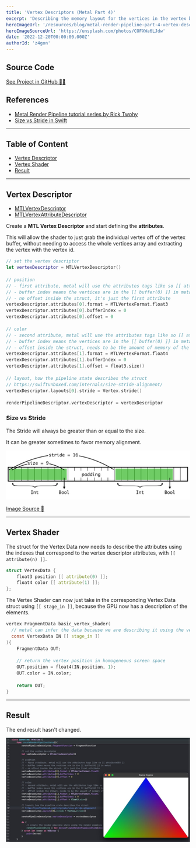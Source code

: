 ```yaml
---
title: 'Vertex Descriptors (Metal Part 4)'
excerpt: 'Describing the memory layout for the vertices in the vertex buffer, so the vertex shader can pick them up individually.'
heroImageUrl: '/resources/blog/metal-render-pipeline-part-4-vertex-descriptors/cover.jpg'
heroImageSourceUrl: 'https://unsplash.com/photos/COFXWa6LJdw'
date: '2022-12-20T00:00:00.000Z'
authorId: 'z4gon'
---
```


## Source Code

[See Project in GitHub 👩‍💻](https://github.com/z4gon/metal-render-pipeline)

## References

- [Metal Render Pipeline tutorial series by Rick Twohy](https://www.youtube.com/playlist?list=PLEXt1-oJUa4BVgjZt9tK2MhV_DW7PVDsg)
- [Size vs Stride in Swift](https://swiftunboxed.com/internals/size-stride-alignment/)

---

## Table of Content

- [Vertex Descriptor](#vertex-descriptor)
- [Vertex Shader](#vertex-shader)
- [Result](#result)

---

## Vertex Descriptor

- [MTLVertexDescriptor](https://developer.apple.com/documentation/metal/mtlvertexdescriptor)
- [MTLVertexAttributeDescriptor](https://developer.apple.com/documentation/metal/mtlvertexattributedescriptor)

Create a **MTL Vertex Descriptor** and start defining the **attributes**.

This will allow the shader to just grab the individual vertex off of the vertex buffer, without needing to access the whole vertices array and extracting the vertex with the vertex id.

```swift
// set the vertex descriptor
let vertexDescriptor = MTLVertexDescriptor()

// position
// - first attribute, metal will use the attributes tags like so [[ attribute(0) ]]
// - buffer index means the vertices are in the [[ buffer(0) ]] in metal
// - no offset inside the struct, it's just the first attribute
vertexDescriptor.attributes[0].format = MTLVertexFormat.float3
vertexDescriptor.attributes[0].bufferIndex = 0
vertexDescriptor.attributes[0].offset = 0

// color
// - second attribute, metal will use the attributes tags like so [[ attribute(1) ]]
// - buffer index means the vertices are in the [[ buffer(0) ]] in metal
// - offset inside the struct, needs to be the amount of memory of the position, in bytes
vertexDescriptor.attributes[1].format = MTLVertexFormat.float4
vertexDescriptor.attributes[1].bufferIndex = 0
vertexDescriptor.attributes[1].offset = float3.size()

// layout, how the pipeline state describes the struct
// https://swiftunboxed.com/internals/size-stride-alignment/
vertexDescriptor.layouts[0].stride = Vertex.stride()

renderPipelineDescriptor.vertexDescriptor = vertexDescriptor
```

### Size vs Stride

The Stride will always be greater than or equal to the size.

It can be greater sometimes to favor memory alignment.

![Picture](/resources/blog/metal-render-pipeline-part-4-vertex-descriptors/1.png)

[Image Source 🔗](https://swiftunboxed.com/internals/size-stride-alignment/)

---

## Vertex Shader

The struct for the Vertex Data now needs to describe the attributes using the indexes that correspond to the vertex descriptor attributes, with `[[ attribute(n) ]]`.

```c
struct VertexData {
    float3 position [[ attribute(0) ]];
    float4 color [[ attribute(1) ]];
};
```

The Vertex Shader can now just take in the corresponding Vertex Data struct using `[[ stage_in ]]`, because the GPU now has a description of the elements.

```c
vertex FragmentData basic_vertex_shader(
  // metal can infer the data because we are describing it using the vertex descriptor
  const VertexData IN [[ stage_in ]]
){
    FragmentData OUT;

    // return the vertex position in homogeneous screen space
    OUT.position = float4(IN.position, 1);
    OUT.color = IN.color;

    return OUT;
}
```

---

## Result

The end result hasn't changed.

![Picture](/resources/blog/metal-render-pipeline-part-4-vertex-descriptors/2.jpg)
